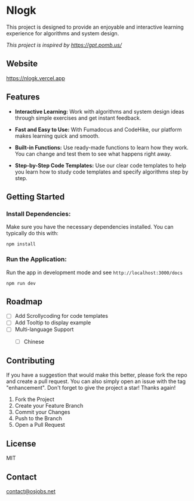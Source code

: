 # Nlogk

This project is designed to provide an enjoyable and interactive learning experience for algorithms and system design. 

*This project is inspired by https://gpt.pomb.us/*

## Website

https://nlogk.vercel.app

## Features

- **Interactive Learning:** Work with algorithms and system design ideas through simple exercises and get instant feedback.

- **Fast and Easy to Use:** With Fumadocus and CodeHike, our platform makes learning quick and smooth.

- **Built-in Functions:** Use ready-made functions to learn how they work. You can change and test them to see what happens right away.

- **Step-by-Step Code Templates:** Use our clear code templates to help you learn how to study code templates and specify algorithms step by step.

## Getting Started

### Install Dependencies:

Make sure you have the necessary dependencies installed. You can typically do this with:

	npm install

### Run the Application:
Run the app in development mode and see `http://localhost:3000/docs`

	npm run dev


<!-- ROADMAP -->
## Roadmap

- [ ] Add Scrollycoding for code templates
- [ ] Add Tooltip to display example
- [ ] Multi-language Support
    - [ ] Chinese


<!-- CONTRIBUTING -->
## Contributing

If you have a suggestion that would make this better, please fork the repo and create a pull request. You can also simply open an issue with the tag "enhancement".
Don't forget to give the project a star! Thanks again!

1. Fork the Project
2. Create your Feature Branch 
3. Commit your Changes 
4. Push to the Branch
5. Open a Pull Request


<!-- LICENSE -->
## License
MIT


<!-- CONTACT -->
## Contact

contact@osjobs.net

